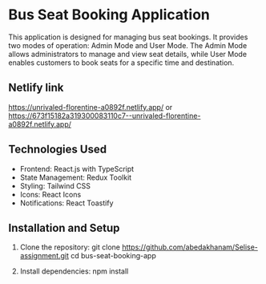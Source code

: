 # Bus Seat Booking Application

This application is designed for managing bus seat bookings. It provides two modes of operation: Admin Mode and User Mode. The Admin Mode allows administrators to manage and view seat details, while User Mode enables customers to book seats for a specific time and destination.

## Netlify link

  https://unrivaled-florentine-a0892f.netlify.app/ or
  https://673f15182a319300083110c7--unrivaled-florentine-a0892f.netlify.app/


## Technologies Used

- Frontend: React.js with TypeScript
- State Management: Redux Toolkit
- Styling: Tailwind CSS
- Icons: React Icons
- Notifications: React Toastify

## Installation and Setup

1. Clone the repository:
   git clone https://github.com/abedakhanam/Selise-assignment.git
   cd bus-seat-booking-app

2. Install dependencies:
   npm install
